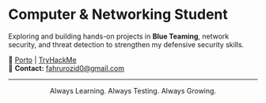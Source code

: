 <h1 align="">
   Computer & Networking Student
</h1>

Exploring and building hands-on projects in **Blue Teaming**, network security, and threat detection to strengthen my defensive security skills.  

🔗 [Porto](https://fahruzid.pages.dev/) | [TryHackMe](https://tryhackme.com/p/fahrurozid0)  
📧 **Contact:** fahrurozid0@gmail.com  

---

<p align="center">
   Always Learning. Always Testing. Always Growing.
</p>
